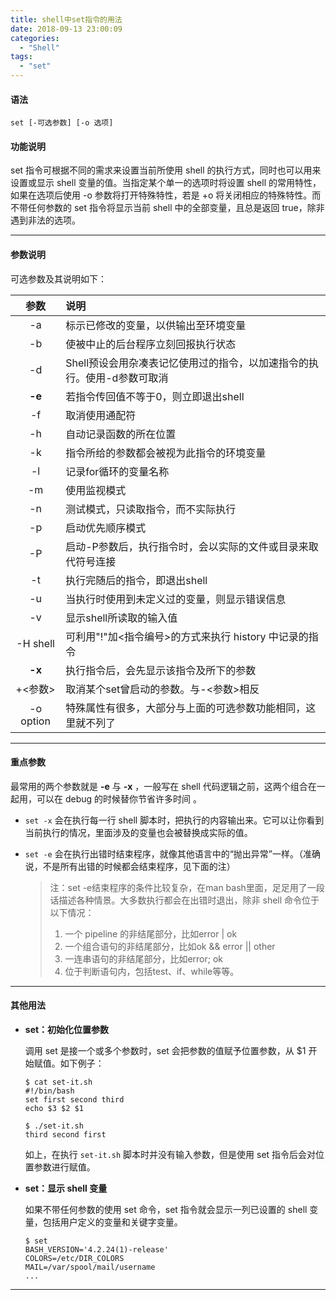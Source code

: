 ```yaml
---
title: shell中set指令的用法
date: 2018-09-13 23:00:09
categories:
  - "Shell"
tags:
  - "set"
---
```


#### 语法

```
set [-可选参数] [-o 选项]
```

#### 功能说明

set 指令可根据不同的需求来设置当前所使用 shell 的执行方式，同时也可以用来设置或显示 shell 变量的值。当指定某个单一的选项时将设置 shell 的常用特性，如果在选项后使用 -o 参数将打开特殊特性，若是 +o 将关闭相应的特殊特性。而不带任何参数的 set 指令将显示当前 shell 中的全部变量，且总是返回 true，除非遇到非法的选项。

<!--more-->

------

#### 参数说明

可选参数及其说明如下：

|   参数    | 说明                                                         |
| :-------: | :----------------------------------------------------------- |
|    -a     | 标示已修改的变量，以供输出至环境变量                         |
|    -b     | 使被中止的后台程序立刻回报执行状态                           |
|    -d     | Shell预设会用杂凑表记忆使用过的指令，以加速指令的执行。使用-d参数可取消 |
|  **-e**   | 若指令传回值不等于0，则立即退出shell                         |
|    -f     | 取消使用通配符                                               |
|    -h     | 自动记录函数的所在位置                                       |
|    -k     | 指令所给的参数都会被视为此指令的环境变量                     |
|    -l     | 记录for循环的变量名称                                        |
|    -m     | 使用监视模式                                                 |
|    -n     | 测试模式，只读取指令，而不实际执行                           |
|    -p     | 启动优先顺序模式                                             |
|    -P     | 启动-P参数后，执行指令时，会以实际的文件或目录来取代符号连接 |
|    -t     | 执行完随后的指令，即退出shell                                |
|    -u     | 当执行时使用到未定义过的变量，则显示错误信息                 |
|    -v     | 显示shell所读取的输入值                                      |
| -H shell  | 可利用"!"加<指令编号>的方式来执行 history 中记录的指令       |
|  **-x**   | 执行指令后，会先显示该指令及所下的参数                       |
|  +<参数>  | 取消某个set曾启动的参数。与-<参数>相反                       |
| -o option | 特殊属性有很多，大部分与上面的可选参数功能相同，这里就不列了 |

------

#### 重点参数

最常用的两个参数就是 **-e** 与 **-x** ，一般写在 shell 代码逻辑之前，这两个组合在一起用，可以在 debug 的时候替你节省许多时间 。

- `set -x` 会在执行每一行 shell 脚本时，把执行的内容输出来。它可以让你看到当前执行的情况，里面涉及的变量也会被替换成实际的值。 

- `set -e` 会在执行出错时结束程序，就像其他语言中的“抛出异常”一样。（准确说，不是所有出错的时候都会结束程序，见下面的注） 

  > 注：set -e结束程序的条件比较复杂，在man bash里面，足足用了一段话描述各种情景。大多数执行都会在出错时退出，除非 shell 命令位于以下情况：
  >
  > 1. 一个 pipeline 的非结尾部分，比如error | ok
  > 2. 一个组合语句的非结尾部分，比如ok && error || other
  > 3. 一连串语句的非结尾部分，比如error; ok
  > 4. 位于判断语句内，包括test、if、while等等。

------

#### 其他用法

- **set：初始化位置参数**

  调用 set 是接一个或多个参数时，set 会把参数的值赋予位置参数，从 $1 开始赋值。如下例子：

  ```
  $ cat set-it.sh
  #!/bin/bash
  set first second third
  echo $3 $2 $1
  
  $ ./set-it.sh
  third second first
  ```

  如上，在执行 `set-it.sh` 脚本时并没有输入参数，但是使用 set 指令后会对位置参数进行赋值。

- **set：显示 shell 变量**

  如果不带任何参数的使用 set 命令，set 指令就会显示一列已设置的 shell 变量，包括用户定义的变量和关键字变量。

  ```
  $ set 
  BASH_VERSION='4.2.24(1)-release'
  COLORS=/etc/DIR_COLORS
  MAIL=/var/spool/mail/username
  ...
  ```

------

